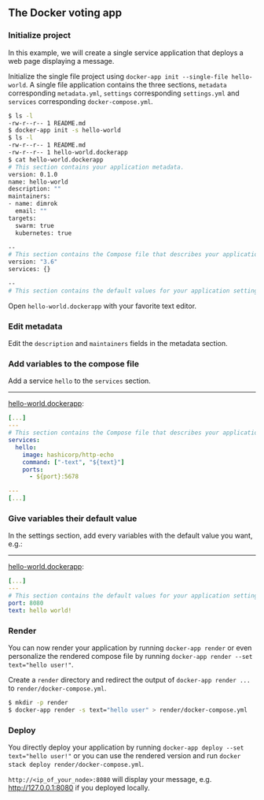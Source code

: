 ## The Docker voting app

### Initialize project

In this example, we will create a single service application that deploys a web page displaying a message.

Initialize the single file project using `docker-app init --single-file hello-world`. A single file application contains the three sections, `metadata` corresponding `metadata.yml`, `settings` corresponding `settings.yml` and `services` corresponding `docker-compose.yml`.

```bash
$ ls -l
-rw-r--r-- 1 README.md
$ docker-app init -s hello-world
$ ls -l
-rw-r--r-- 1 README.md
-rw-r--r-- 1 hello-world.dockerapp
$ cat hello-world.dockerapp
# This section contains your application metadata.
version: 0.1.0
name: hello-world
description: ""
maintainers:
- name: dimrok
  email: ""
targets:
  swarm: true
  kubernetes: true

--
# This section contains the Compose file that describes your application services.
version: "3.6"
services: {}

--
# This section contains the default values for your application settings.
```

Open `hello-world.dockerapp` with your favorite text editor.

### Edit metadata

Edit the `description` and `maintainers` fields in the metadata section.

### Add variables to the compose file

Add a service `hello` to the `services` section.

---

[hello-world.dockerapp](hello-world.dockerapp):
```yml
[...]
---
# This section contains the Compose file that describes your application services.
services:
  hello:
    image: hashicorp/http-echo
    command: ["-text", "${text}"]
    ports:
      - ${port}:5678

---
[...]
```

### Give variables their default value

In the settings section, add every variables with the default value you want, e.g.:

---

[hello-world.dockerapp](hello-world.dockerapp):
```yml
[...]
---
# This section contains the default values for your application settings.
port: 8080
text: hello world!
```

### Render

You can now render your application by running `docker-app render` or even personalize the rendered compose file by running `docker-app render --set text="hello user!"`.

Create a `render` directory and redirect the output of `docker-app render ...` to `render/docker-compose.yml`.

```bash
$ mkdir -p render
$ docker-app render -s text="hello user" > render/docker-compose.yml
```

### Deploy

You directly deploy your application by running `docker-app deploy --set text="hello user!"` or you can use the rendered version and run `docker stack deploy render/docker-compose.yml`.

`http://<ip_of_your_node>:8080` will display your message, e.g. http://127.0.0.1:8080 if you deployed locally.
